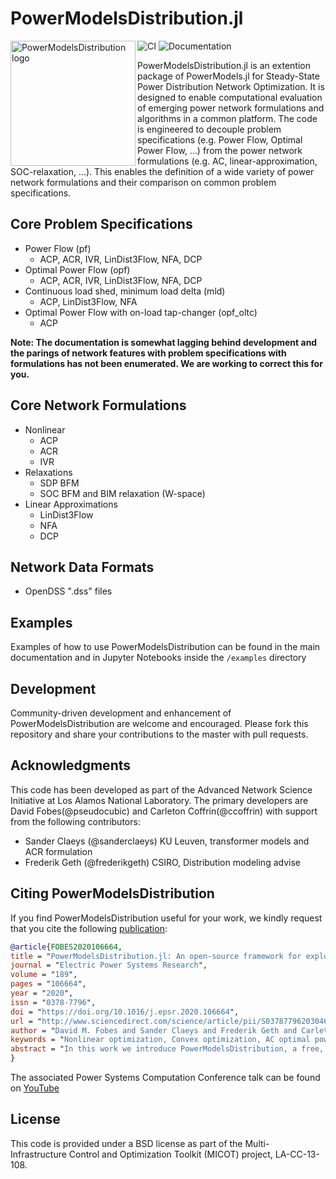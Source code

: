 # PowerModelsDistribution.jl

<img src="https://lanl-ansi.github.io/PowerModelsDistribution.jl/dev/assets/logo.svg" align="left" width="200" alt="PowerModelsDistribution logo">

![CI](https://github.com/lanl-ansi/PowerModelsDistribution.jl/workflows/CI/badge.svg) ![Documentation](https://github.com/lanl-ansi/PowerModelsDistribution.jl/workflows/Documentation/badge.svg)

PowerModelsDistribution.jl is an extention package of PowerModels.jl for Steady-State Power Distribution Network Optimization.  It is designed to enable computational evaluation of emerging power network formulations and algorithms in a common platform.  The code is engineered to decouple problem specifications (e.g. Power Flow, Optimal Power Flow, ...) from the power network formulations (e.g. AC, linear-approximation, SOC-relaxation, ...).
This enables the definition of a wide variety of power network formulations and their comparison on common problem specifications.

## Core Problem Specifications

- Power Flow (pf)
  - ACP, ACR, IVR, LinDist3Flow, NFA, DCP
- Optimal Power Flow (opf)
  - ACP, ACR, IVR, LinDist3Flow, NFA, DCP
- Continuous load shed, minimum load delta (mld)
  - ACP, LinDist3Flow, NFA
- Optimal Power Flow with on-load tap-changer (opf_oltc)
  - ACP

**Note: The documentation is somewhat lagging behind development and the parings of network features with problem specifications with formulations has not been enumerated. We are working to correct this for you.**

## Core Network Formulations

- Nonlinear
  - ACP
  - ACR
  - IVR
- Relaxations
  - SDP BFM
  - SOC BFM and BIM relaxation (W-space)
- Linear Approximations
  - LinDist3Flow
  - NFA
  - DCP

## Network Data Formats

- OpenDSS ".dss" files

## Examples

Examples of how to use PowerModelsDistribution can be found in the main documentation and in Jupyter Notebooks inside the `/examples` directory

## Development

Community-driven development and enhancement of PowerModelsDistribution are welcome and encouraged. Please fork this repository and share your contributions to the master with pull requests.

## Acknowledgments

This code has been developed as part of the Advanced Network Science Initiative at Los Alamos National Laboratory.  The primary developers are David Fobes(@pseudocubic) and Carleton Coffrin(@ccoffrin) with support from the following contributors:

- Sander Claeys (@sanderclaeys) KU Leuven, transformer models and ACR formulation
- Frederik Geth (@frederikgeth) CSIRO, Distribution modeling advise

## Citing PowerModelsDistribution

If you find PowerModelsDistribution useful for your work, we kindly request that you cite the following [publication](https://doi.org/10.1016/j.epsr.2020.106664):

```bibtex
@article{FOBES2020106664,
title = "PowerModelsDistribution.jl: An open-source framework for exploring distribution power flow formulations",
journal = "Electric Power Systems Research",
volume = "189",
pages = "106664",
year = "2020",
issn = "0378-7796",
doi = "https://doi.org/10.1016/j.epsr.2020.106664",
url = "http://www.sciencedirect.com/science/article/pii/S0378779620304673",
author = "David M. Fobes and Sander Claeys and Frederik Geth and Carleton Coffrin",
keywords = "Nonlinear optimization, Convex optimization, AC optimal power flow, Julia language, Open-source",
abstract = "In this work we introduce PowerModelsDistribution, a free, open-source toolkit for distribution power network optimization, whose primary focus is establishing a baseline implementation of steady-state multi-conductor unbalanced distribution network optimization problems, which includes implementations of Power Flow and Optimal Power Flow problem types. Currently implemented power flow formulations for these problem types include AC (polar and rectangular), a second-order conic relaxation of the Branch Flow Model (BFM) and Bus Injection Model (BIM), a semi-definite relaxation of BFM, and several linear approximations, such as the simplified unbalanced BFM. The results of AC power flow have been validated against OpenDSS, an open-source “electric power distribution system simulator”, using IEEE distribution test feeders (13, 34, 123 bus and LVTestCase), all parsed using a built-in OpenDSS parser. This includes support for standard distribution system components as well as novel resource models such as generic energy storage (multi-period) and photovoltaic systems, with the intention to add support for additional components in the future."
}
```

The associated Power Systems Computation Conference talk can be found on [YouTube](https://youtu.be/S7ouz2OP0tE)

## License

This code is provided under a BSD license as part of the Multi-Infrastructure Control and Optimization Toolkit (MICOT) project, LA-CC-13-108.
